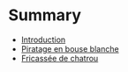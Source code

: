 # Summary

* [Introduction](README.md)
* [Piratage en bouse blanche](piratage.md)
* [Fricassée de chatrou](chatrou.md)

